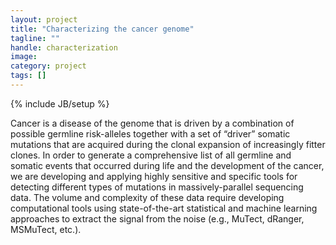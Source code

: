 ```yaml
---
layout: project
title: "Characterizing the cancer genome"
tagline: ""
handle: characterization
image: 
category: project
tags: []
---
```

{% include JB/setup %}

Cancer is a disease of the genome that is driven by a combination of possible germline risk-alleles together with a set of “driver” somatic mutations that are acquired during the clonal expansion of increasingly fitter clones. In order to generate a comprehensive list of all germline and somatic events that occurred during life and the development of the cancer, we are developing and applying highly sensitive and specific tools for detecting different types of mutations in massively-parallel sequencing data. The volume and complexity of these data require developing computational tools using state-of-the-art statistical and machine learning approaches to extract the signal from the noise (e.g., MuTect, dRanger, MSMuTect, etc.).
